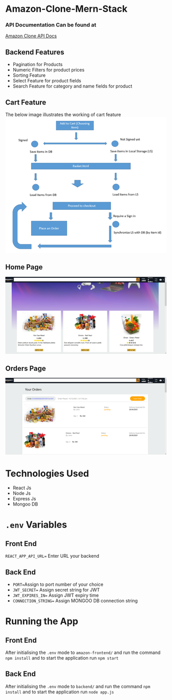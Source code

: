# Amazon-Clone-Mern-Stack

<h3>API Documentation Can be found at</h3>
<a target="_blank" href="https://documenter.getpostman.com/view/15294592/UVR8qTco">Amazon Clone API Docs</a>

## Backend Features
<ul>
  <li>Pagination for Products</li>
  <li>Numeric Filters for product prices</li>
  <li>Sorting Feature</li>
  <li>Select Feature for product fields</li>
  <li>Search Feature for category and name fields for product</li>
 </ul>

## Cart Feature
The below image illustrates the working of cart feature
<img src="cart.png" alt="Cart page" />

## Home Page
<img src="homepage.png" alt="Home Page" />

## Orders Page
<img src="orders.png" alt="Orders Page"/>



# Technologies Used

<ul>
  <li>React Js</li>
  <li>Node Js</li>
  <li>Express Js</li>
  <li>Mongoo DB</li>
</ul>

# ```.env``` Variables
<h2>Front End </h2>

<code>REACT_APP_API_URL=</code> Enter URL your backend

<h2>Back End</h2>

<ul>
  <li><code>PORT=</code>Assign to port number of your choice</li>
  <li><code>JWT_SECRET=</code> Assign secret string for JWT</li>
  <li><code>JWT_EXPIRES_IN=</code> Assign JWT expiry time</li>
  <li><code>CONNECTION_STRING=</code> Assign MONGOO DB connection string</li>
  </ul>
<h1>Running the App</h1>

<h2>Front End</h2>
After initialising the <code>.env</code> mode to <code>amazon-frontend/</code> and run the command <code>npm install</code> and to start the application run <code>npm start</code>
<h2>Back End</h2>
  After initialising the <code>.env</code> mode to <code>backend/</code> and run the command <code>npm install</code> and to start the application run <code>node app.js</code>
